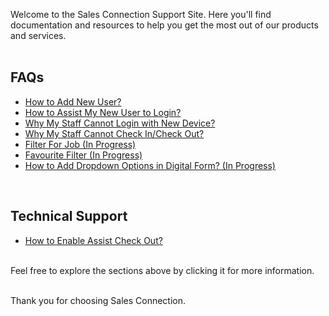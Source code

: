 Welcome to the Sales Connection Support Site. Here you'll find documentation and resources to help you get the most out of our products and services.<br><br>

## FAQs

- [How to Add New User?](Add_New_User.md)
- [How to Assist My New User to Login?](New_User_Login.md)
- [Why My Staff Cannot Login with New Device?](IMEI.md)
- [Why My Staff Cannot Check In/Check Out?](Assist_Check_Out.md)
- [Filter For Job (In Progress)](Filter_For_Job.md)
- [Favourite Filter (In Progress)](Favourite_Filter.md)
- [How to Add Dropdown Options in Digital Form? (In Progress)](Dropdown_Options.md)

<br>

## Technical Support

- [How to Enable Assist Check Out?](Enable_Assist_Check_Out.md)

<br>
Feel free to explore the sections above by clicking it for more information.<br><br>

Thank you for choosing Sales Connection.
